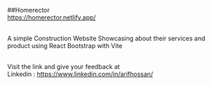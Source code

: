 ##Homerector
<br>
https://homerector.netlify.app/

<br>
A simple Construction Website Showcasing about their services and product using React Bootstrap with Vite
<br><br>

Visit the link and give your feedback at <br>
Linkedin : https://www.linkedin.com/in/arifhossan/
